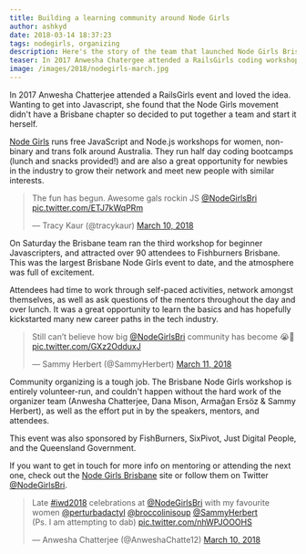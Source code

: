 ```yaml
---
title: Building a learning community around Node Girls
author: ashkyd
date: 2018-03-14 18:37:23
tags: nodegirls, organizing
description: Here's the story of the team that launched Node Girls Brisbane and taught 90 women to code in just one day.
teaser: In 2017 Anwesha Chatergee attended a RailsGirls coding workshop and loved the idea. Wanting to get into Javascript, she found that the Node Girls movement didn't have a Brisbane chapter so decided to put together a team and start it herself.
image: /images/2018/nodegirls-march.jpg
---
```

In 2017 Anwesha Chatterjee attended a RailsGirls event and loved the idea. Wanting to get into Javascript, she found that the Node Girls movement didn't have a Brisbane chapter so decided to put together a team and start it herself.

[Node Girls](http://nodegirls.com.au/) runs free JavaScript and Node.js workshops for women, non-binary and trans folk around Australia. They run half day coding bootcamps (lunch and snacks provided!) and are also a great opportunity for newbies in the industry to grow their network and meet new people with similar interests.

<blockquote class="twitter-tweet" data-lang="en"><p lang="en" dir="ltr">The fun has begun. Awesome gals rockin JS <a href="https://twitter.com/NodeGirlsBri?ref_src=twsrc%5Etfw">@NodeGirlsBri</a> <a href="https://t.co/ETJ7kWqPRm">pic.twitter.com/ETJ7kWqPRm</a></p>&mdash; Tracy Kaur (@tracykaur) <a href="https://twitter.com/tracykaur/status/972282072080441345?ref_src=twsrc%5Etfw">March 10, 2018</a></blockquote>


On Saturday the Brisbane team ran the third workshop for beginner Javascripters, and attracted over 90 attendees to Fishburners Brisbane. This was the largest Brisbane Node Girls event to date, and the atmosphere was full of excitement.

Attendees had time to work through self-paced activities, network amongst themselves, as well as ask questions of the mentors throughout the day and over lunch. It was a great opportunity to learn the basics and has hopefully kickstarted many new career paths in the tech industry.

<blockquote class="twitter-tweet" data-lang="en"><p lang="en" dir="ltr">Still can’t believe how big <a href="https://twitter.com/NodeGirlsBri?ref_src=twsrc%5Etfw">@NodeGirlsBri</a> community has become 😭💚 <a href="https://t.co/GXz2OdduxJ">pic.twitter.com/GXz2OdduxJ</a></p>&mdash; Sammy Herbert (@SammyHerbert) <a href="https://twitter.com/SammyHerbert/status/972952355447582720?ref_src=twsrc%5Etfw">March 11, 2018</a></blockquote>


Community organizing is a tough job. The Brisbane Node Girls workshop is entirely volunteer-run, and couldn't happen without the hard work of the organizer team (Anwesha Chatterjee, Dana Mison, Armağan Ersöz & Sammy Herbert), as well as the effort put in by the speakers, mentors, and attendees.

This event was also sponsored by FishBurners, SixPivot, Just Digital People, and the Queensland Government.

If you want to get in touch for more info on mentoring or attending the next one, check out the [Node Girls Brisbane](http://nodegirls.com.au/brisbane.html) site or follow them on Twitter [@NodeGirlsBri](https://mobile.twitter.com/nodegirlsbri).

<blockquote class="twitter-tweet" data-lang="en"><p lang="en" dir="ltr">Late <a href="https://twitter.com/hashtag/iwd2018?src=hash&amp;ref_src=twsrc%5Etfw">#iwd2018</a> celebrations at <a href="https://twitter.com/NodeGirlsBri?ref_src=twsrc%5Etfw">@NodeGirlsBri</a> with my favourite women <a href="https://twitter.com/perturbadactyl?ref_src=twsrc%5Etfw">@perturbadactyl</a> <a href="https://twitter.com/broccolinisoup?ref_src=twsrc%5Etfw">@broccolinisoup</a> <a href="https://twitter.com/SammyHerbert?ref_src=twsrc%5Etfw">@SammyHerbert</a> <br>(Ps. I am attempting to dab) <a href="https://t.co/nhWPJOOOHS">pic.twitter.com/nhWPJOOOHS</a></p>&mdash; Anwesha Chatterjee (@AnweshaChatte12) <a href="https://twitter.com/AnweshaChatte12/status/972586990322335744?ref_src=twsrc%5Etfw">March 10, 2018</a></blockquote>

<script async src="https://platform.twitter.com/widgets.js" charset="utf-8"></script>
